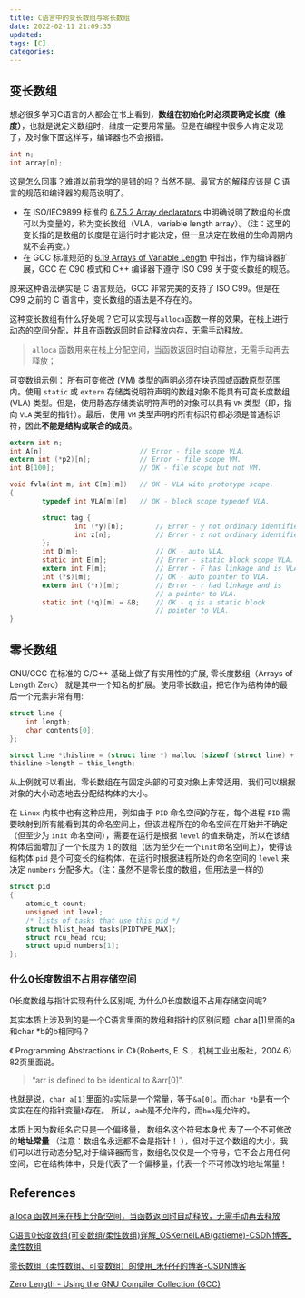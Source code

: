 ```yaml
---
title: C语言中的变长数组与零长数组
date: 2022-02-11 21:09:35
updated:
tags: [C]
categories:
---
```


## 变长数组

想必很多学习C语言的人都会在书上看到，**数组在初始化时必须要确定长度（维度）**，也就是说定义数组时，维度一定要用常量。但是在编程中很多人肯定发现了，及时像下面这样写，编译器也不会报错。
```c
int n;             
int array[n];    
```

这是怎么回事？难道以前我学的是错的吗？当然不是。最官方的解释应该是 C 语言的规范和编译器的规范说明了。

- 在 ISO/IEC9899 标准的 [6.7.5.2 Array declarators](http://busybox.net/~landley/c99-draft.html#6.7.5.2) 中明确说明了数组的长度可以为变量的，称为变长数组（VLA，variable length array）。（注：这里的变长指的是数组的长度是在运行时才能决定，但一旦决定在数组的生命周期内就不会再变。）
- 在 GCC 标准规范的 [6.19 Arrays of Variable Length](http://gcc.gnu.org/onlinedocs/gcc/Variable-Length.html) 中指出，作为编译器扩展，GCC 在 C90 模式和 C++ 编译器下遵守 ISO C99 关于变长数组的规范。

原来这种语法确实是 C 语言规范，GCC 非常完美的支持了 ISO C99。但是在 C99 之前的 C 语言中，变长数组的语法是不存在的。

这种变长数组有什么好处呢？它可以实现与`alloca`函数一样的效果，在栈上进行动态的空间分配，并且在函数返回时自动释放内存，无需手动释放。
>`alloca` 函数用来在栈上分配空间，当函数返回时自动释放，无需手动再去释放；

可变数组示例：
所有可变修改 (VM) 类型的声明必须在块范围或函数原型范围内。使用 `static` 或 `extern` 存储类说明符声明的数组对象不能具有可变长度数组 (VLA) 类型。但是，使用静态存储类说明符声明的对象可以具有 `VM` 类型（即，指向 `VLA` 类型的指针）。最后，使用 `VM` 类型声明的所有标识符都必须是普通标识符，因此**不能是结构或联合的成员**。
```c
extern int n;
int A[n];                       // Error - file scope VLA.
extern int (*p2)[n];            // Error - file scope VM.
int B[100];                     // OK - file scope but not VM.

void fvla(int m, int C[m][m])   // OK - VLA with prototype scope.
{
        typedef int VLA[m][m]   // OK - block scope typedef VLA.

        struct tag {
                int (*y)[n];        // Error - y not ordinary identifier.
                int z[n];           // Error - z not ordinary identifier.
        };
        int D[m];                   // OK - auto VLA.
        static int E[m];            // Error - static block scope VLA.
        extern int F[m];            // Error - F has linkage and is VLA.
        int (*s)[m];                // OK - auto pointer to VLA.
        extern int (*r)[m];         // Error - r had linkage and is
                                    // a pointer to VLA.
        static int (*q)[m] = &B;    // OK - q is a static block
                                    // pointer to VLA.
}
```

## 零长数组

GNU/GCC 在标准的 C/C++ 基础上做了有实用性的扩展, 零长度数组（Arrays of Length Zero） 就是其中一个知名的扩展。使用零长数组，把它作为结构体的最后一个元素非常有用:

```C
struct line {
    int length;
    char contents[0];
};

struct line *thisline = (struct line *) malloc (sizeof (struct line) + this_length);
thisline->length = this_length;
```
从上例就可以看出，零长数组在有固定头部的可变对象上非常适用，我们可以根据对象的大小动态地去分配结构体的大小。

在 `Linux` 内核中也有这种应用，例如由于 `PID` 命名空间的存在，每个进程 `PID` 需要映射到所有能看到其的命名空间上，但该进程所在的命名空间在开始并不确定（但至少为 `init` 命名空间），需要在运行是根据 `level` 的值来确定，所以在该结构体后面增加了一个长度为 `1` 的数组（因为至少在一个`init`命名空间上），使得该结构体 `pid` 是个可变长的结构体，在运行时根据进程所处的命名空间的 `level` 来决定 `numbers` 分配多大。（注：虽然不是零长度的数组，但用法是一样的）

```C
struct pid
{
    atomic_t count;
    unsigned int level;
    /* lists of tasks that use this pid */
    struct hlist_head tasks[PIDTYPE_MAX];
    struct rcu_head rcu;
    struct upid numbers[1];
};
```

### 什么0长度数组不占用存储空间

0长度数组与指针实现有什么区别呢, 为什么0长度数组不占用存储空间呢?

其实本质上涉及到的是一个C语言里面的数组和指针的区别问题. char a[1]里面的a和char *b的b相同吗？

《 Programming Abstractions in C》（Roberts, E. S.，机械工业出版社，2004.6）82页里面说。
>“arr is defined to be identical to &arr[0]”.

也就是说，`char a[1]`里面的`a`实际是一个常量，等于`&a[0]`。而`char *b`是有一个实实在在的指针变量`b`存在。 所以，`a=b`是不允许的，而`b=a`是允许的。 

本质上因为数组名它只是一个偏移量， 数组名这个符号本身代 表了一个不可修改的**地址常量** （注意：数组名永远都不会是指针！ ），但对于这个数组的大小，我们可以进行动态分配,对于编译器而言，数组名仅仅是一个符号，它不会占用任何空间，它在结构体中，只是代表了一个偏移量，代表一个不可修改的地址常量！
## References

[alloca 函数用来在栈上分配空间，当函数返回时自动释放，无需手动再去释放](https://www.cnblogs.com/hazir/p/variable_length_array.html)

[C语言0长度数组(可变数组/柔性数组)详解_OSKernelLAB(gatieme)-CSDN博客_柔性数组](https://blog.csdn.net/gatieme/article/details/64131322)

[零长数组（柔性数组、可变数组）的使用_禾仔仔的博客-CSDN博客](https://blog.csdn.net/weixin_43083491/article/details/112632310)

[Zero Length - Using the GNU Compiler Collection (GCC)](https://gcc.gnu.org/onlinedocs/gcc-4.1.1/gcc/Zero-Length.html#Zero-Length)